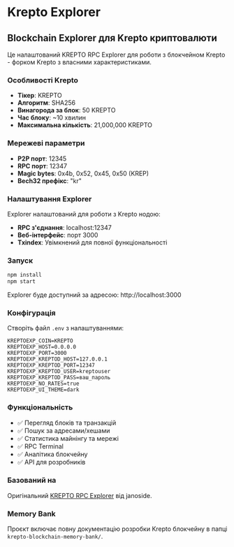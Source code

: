 # Krepto Explorer

## Blockchain Explorer для Krepto криптовалюти

Це налаштований KREPTO RPC Explorer для роботи з блокчейном Krepto - форком Krepto з власними характеристиками.

### Особливості Krepto

- **Тікер**: KREPTO
- **Алгоритм**: SHA256
- **Винагорода за блок**: 50 KREPTO
- **Час блоку**: ~10 хвилин
- **Максимальна кількість**: 21,000,000 KREPTO

### Мережеві параметри

- **P2P порт**: 12345
- **RPC порт**: 12347
- **Magic bytes**: 0x4b, 0x52, 0x45, 0x50 (KREP)
- **Bech32 префікс**: "kr"

### Налаштування Explorer

Explorer налаштований для роботи з Krepto нодою:

- **RPC з'єднання**: localhost:12347
- **Веб-інтерфейс**: порт 3000
- **Txindex**: Увімкнений для повної функціональності

### Запуск

```bash
npm install
npm start
```

Explorer буде доступний за адресою: http://localhost:3000

### Конфігурація

Створіть файл `.env` з налаштуваннями:

```env
KREPTOEXP_COIN=KREPTO
KREPTOEXP_HOST=0.0.0.0
KREPTOEXP_PORT=3000
KREPTOEXP_KREPTOD_HOST=127.0.0.1
KREPTOEXP_KREPTOD_PORT=12347
KREPTOEXP_KREPTOD_USER=kreptouser
KREPTOEXP_KREPTOD_PASS=ваш_пароль
KREPTOEXP_NO_RATES=true
KREPTOEXP_UI_THEME=dark
```

### Функціональність

- ✅ Перегляд блоків та транзакцій
- ✅ Пошук за адресами/хешами
- ✅ Статистика майнінгу та мережі
- ✅ RPC Terminal
- ✅ Аналітика блокчейну
- ✅ API для розробників

### Базований на

Оригінальний [KREPTO RPC Explorer](https://) від janoside.

### Memory Bank

Проєкт включає повну документацію розробки Krepto блокчейну в папці `krepto-blockchain-memory-bank/`. 
